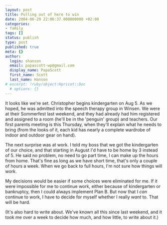 ```yaml
---
layout: post
title: Pulling out of here to win
date: 2004-06-29 22:06:37.000000000 +02:00
categories:
- family
tags: []
status: publish
type: post
published: true
meta: {}
author:
  login: shanson
  email: papascott-wp@gmail.com
  display_name: PapaScott
  first_name: Scott
  last_name: Hanson
# excerpt: !ruby/object:Hpricot::Doc
  # options: {}
---
```

<p>It looks like we're set. Christopher begins kindergarten on Aug 5. As we hoped, he was admitted into the speech therapy group in Winsen. We were at their Sommerfest last weekend, and they had already had him registered and assigned to a room (he'll be in the 'penguin' group) and teachers. Our first parents meeting is this Thursday, when they'll explain what he needs to bring (from the looks of it, each kid has nearly a complete wardrobe of indoor and outdoor gear on hand).</p>
<p>The next surprise was at work. I told my boss that we got the kindergarten of our choice, and that starting in August I'd have to be home by 3 instead of 5. He said no problem, no need to go part time, I can make up the hours from home. That's fine as long as we have short time, that's only a couple of hours a week. When we go back to full hours, I'm not sure how things will work. </p>
<p>My decisions would be easier if some choices were eliminated for me. If it were impossible for me to continue work, either because of kindergarten or bankruptcy, then I could always implement Plan B. But now that I <em>can</em> continue to work, I have to decide for myself whether I really <em>want</em> to. That will be hard.</p>
<p>(It's also hard to write about. We've known all this since last weekend, and it took me over a week to decide how much, and how little, to write about it.)</p>
